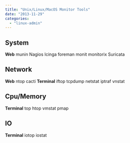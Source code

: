 ```yaml
---
title: "Unix/Linux/MacOS Monitor Tools"
date: "2013-11-29"
categories: 
  - "linux-admin"
---
```


## System

**Web** munin Nagios Icinga foreman monit monitorix Suricata

## Network

**Web** ntop cacti **Terminal** iftop tcpdump netstat iptraf vnstat

## Cpu/Memory

**Terminal** top htop vmstat pmap

## IO

**Terminal** iotop iostat
